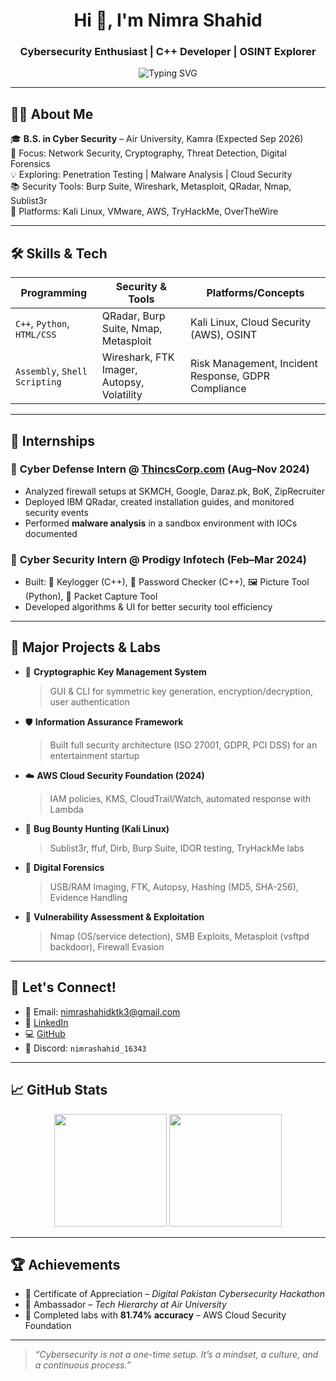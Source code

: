 <h1 align="center">Hi 👋, I'm Nimra Shahid</h1>
<h3 align="center">Cybersecurity Enthusiast | C++ Developer | OSINT Explorer</h3>

<p align="center">
  <img src="https://readme-typing-svg.demolab.com?font=Fira+Code&size=22&pause=1000&color=F72585&center=true&vCenter=true&width=435&lines=Cyber+Defense+%7C+Threat+Analysis+%7C+PenTesting;C%2B%2B+%7C+Python+%7C+Linux+%7C+QRadar+%7C+Burp+Suite;Always+learning+%E2%9C%94+Always+breaking+%E2%9C%94" alt="Typing SVG" />
</p>

---

## 👩‍🎓 About Me

🎓 **B.S. in Cyber Security** – Air University, Kamra (Expected Sep 2026)  
🔐 Focus: Network Security, Cryptography, Threat Detection, Digital Forensics  
💡 Exploring: Penetration Testing | Malware Analysis | Cloud Security  
📚 Security Tools: Burp Suite, Wireshark, Metasploit, QRadar, Nmap, Sublist3r  
🧰 Platforms: Kali Linux, VMware, AWS, TryHackMe, OverTheWire  

---

## 🛠 Skills & Tech

| Programming | Security & Tools           | Platforms/Concepts                |
|-------------|-----------------------------|-----------------------------------|
| `C++`, `Python`, `HTML/CSS` | QRadar, Burp Suite, Nmap, Metasploit | Kali Linux, Cloud Security (AWS), OSINT |
| `Assembly`, `Shell Scripting` | Wireshark, FTK Imager, Autopsy, Volatility | Risk Management, Incident Response, GDPR Compliance |

---

## 🔬 Internships

### 🔹 **Cyber Defense Intern** @ [ThincsCorp.com](https://thincscorp.com) (Aug–Nov 2024)
- Analyzed firewall setups at SKMCH, Google, Daraz.pk, BoK, ZipRecruiter
- Deployed IBM QRadar, created installation guides, and monitored security events
- Performed **malware analysis** in a sandbox environment with IOCs documented

### 🔹 **Cyber Security Intern** @ Prodigy Infotech (Feb–Mar 2024)
- Built: 🔑 Keylogger (C++), 🔐 Password Checker (C++), 🖼️ Picture Tool (Python), 📡 Packet Capture Tool
- Developed algorithms & UI for better security tool efficiency

---

## 🧪 Major Projects & Labs

- 🧷 **Cryptographic Key Management System**  
  > GUI & CLI for symmetric key generation, encryption/decryption, user authentication

- 🛡️ **Information Assurance Framework**  
  > Built full security architecture (ISO 27001, GDPR, PCI DSS) for an entertainment startup

- ☁️ **AWS Cloud Security Foundation (2024)**  
  > IAM policies, KMS, CloudTrail/Watch, automated response with Lambda

- 🔎 **Bug Bounty Hunting (Kali Linux)**  
  > Sublist3r, ffuf, Dirb, Burp Suite, IDOR testing, TryHackMe labs

- 🧪 **Digital Forensics**  
  > USB/RAM Imaging, FTK, Autopsy, Hashing (MD5, SHA-256), Evidence Handling

- 🧠 **Vulnerability Assessment & Exploitation**  
  > Nmap (OS/service detection), SMB Exploits, Metasploit (vsftpd backdoor), Firewall Evasion

---

## 💬 Let's Connect!

- 📧 Email: [nimrashahidktk3@gmail.com](mailto:nimrashahidktk3@gmail.com)  
- 💼 [LinkedIn](https://www.linkedin.com/in/nimra-shahid-cyber/)  
- 💻 [GitHub](https://github.com/NimraShahid54)  
- 💬 Discord: `nimrashahid_16343`

---

## 📈 GitHub Stats

<p align="center">
  <img src="https://github-readme-stats.vercel.app/api?username=NimraShahid54&show_icons=true&theme=radical" height="180"/>
  <img src="https://github-readme-stats.vercel.app/api/top-langs/?username=NimraShahid54&layout=compact&theme=radical" height="180"/>
</p>

---

## 🏆 Achievements

- 🏅 Certificate of Appreciation – *Digital Pakistan Cybersecurity Hackathon*
- 🎯 Ambassador – *Tech Hierarchy at Air University*
- 📜 Completed labs with **81.74% accuracy** – AWS Cloud Security Foundation

---

> _“Cybersecurity is not a one-time setup. It’s a mindset, a culture, and a continuous process.”_
